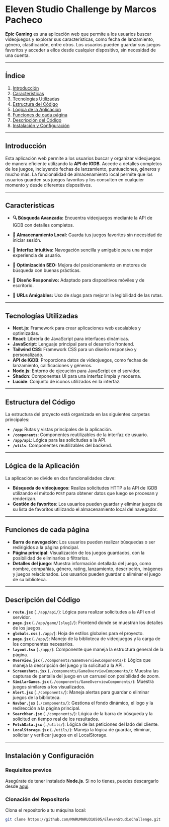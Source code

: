 # **Eleven Studio Challenge** by Marcos Pacheco



**Epic Gaming** es una aplicación web que permite a los usuarios buscar videojuegos y explorar sus características, como fecha de lanzamiento, género, clasificación, entre otros. Los usuarios pueden guardar sus juegos favoritos y acceder a ellos desde cualquier dispositivo, sin necesidad de una cuenta.

---

## **Índice**

1. [Introducción](#introducción)
2. [Características](#características)
3. [Tecnologías Utilizadas](#tecnologías-utilizadas)
4. [Estructura del Código](#Estructura-del-Código)
5. [Lógica de la Aplicación](#Lógica-de-la-Aplicación)
6. [Funciones de cada página](#Funciones-de-cada-página)
7. [Descripción del Código](#Descripción-del-Código)
8. [Instalación y Configuración](#instalación-y-configuración)


---

## **Introducción**

Esta aplicación web permite a los usuarios buscar y organizar videojuegos de manera eficiente utilizando la **API de IGDB**. Accede a detalles completos de los juegos, incluyendo fechas de lanzamiento, puntuaciones, géneros y mucho más. La funcionalidad de almacenamiento local permite que los usuarios guarden sus juegos favoritos y los consulten en cualquier momento y desde diferentes dispositivos.

---

## **Características**

- **🔍 Búsqueda Avanzada:** Encuentra videojuegos mediante la API de IGDB con detalles completos.

- **💾 Almacenamiento Local:** Guarda tus juegos favoritos sin necesidad de iniciar sesión.

- **🎨 Interfaz Intuitiva:** Navegación sencilla y amigable para una mejor experiencia de usuario.

- **🚀 Optimización SEO:** Mejora del posicionamiento en motores de búsqueda con buenas prácticas.

- **📱 Diseño Responsivo:** Adaptado para dispositivos móviles y de escritorio.

- **🔗 URLs Amigables:** Uso de slugs para mejorar la legibilidad de las rutas.

---

## **Tecnologías Utilizadas**

- **Next.js**: Framework para crear aplicaciones web escalables y optimizadas.
- **React**: Librería de JavaScript para interfaces dinámicas.
- **JavaScript**: Lenguaje principal para el desarrollo frontend.
- **Tailwind CSS**: Framework CSS para un diseño responsivo y personalizado.
- **API de IGDB**: Proporciona datos de videojuegos, como fechas de lanzamiento, calificaciones y géneros.
- **Node.js**: Entorno de ejecución para JavaScript en el servidor.
- **Shadcn**: Componentes UI para una interfaz limpia y moderna.
- **Lucide**: Conjunto de iconos utilizados en la interfaz.

---

## **Estructura del Código**

La estructura del proyecto está organizada en las siguientes carpetas principales:

- **`/app`**: Rutas y vistas principales de la aplicación.
- **`/components`**: Componentes reutilizables de la interfaz de usuario.
- **`/app/api`**: Lógica para las solicitudes a la API.
- **`/utils`**: Componentes reutilizables del backend.

---

## **Lógica de la Aplicación**

La aplicación se divide en dos funcionalidades clave:

- **Búsqueda de videojuegos**: Realiza solicitudes HTTP a la API de IGDB utilizando el método `POST` para obtener datos que luego se procesan y renderizan.
- **Gestión de favoritos**: Los usuarios pueden guardar y eliminar juegos de su lista de favoritos utilizando el almacenamiento local del navegador.

---

## **Funciones de cada página**

- **Barra de navegación**: Los usuarios pueden realizar búsquedas o ser redirigidos a la página principal.
- **Página principal**: Visualización de los juegos guardados, con la posibilidad de eliminarlos o filtrarlos.
- **Detalles del juego**: Muestra información detallada del juego, como nombre, compañías, género, rating, lanzamiento, descripción, imágenes y juegos relacionados. Los usuarios pueden guardar o eliminar el juego de su biblioteca.

---

## **Descripción del Código**

- **`route.jsx`** (`./app/api/`): Lógica para realizar solicitudes a la API en el servidor.
- **`page.jsx`** (`./app/game/[slug]/`): Frontend donde se muestran los detalles de los juegos.
- **`globals.css`** (`./app/`): Hoja de estilos globales para el proyecto.
- **`page.jsx`** (`./app/`): Manejo de la biblioteca de videojuegos y la carga de los componentes necesarios.
- **`layout.tsx`** (`./app/`): Componente que maneja la estructura general de la página.
- **`Overview.jsx`** (`./components/GameOverviewComponents/`): Lógica que maneja la descripción del juego y la solicitud a la API.
- **`Screenshots.jsx`** (`./components/GameOverviewComponents/`): Muestra las capturas de pantalla del juego en un carrusel con posibilidad de zoom.
- **`SimilarGames.jsx`** (`./components/GameOverviewComponents/`): Muestra juegos similares a los visualizados.
- **`Alert.jsx`** (`./components/`): Maneja alertas para guardar o eliminar juegos de la biblioteca.
- **`Navbar.jsx`** (`./components/`): Gestiona el fondo dinámico, el logo y la redirección a la página principal.
- **`Searchbar.jsx`** (`./components/`): Lógica de la barra de búsqueda y la solicitud en tiempo real de los resultados.
- **`FetchData.jsx`** (`./utils/`): Lógica de las peticiones del lado del cliente.
- **`LocalStorage.jsx`** (`./utils/`): Maneja la lógica de guardar, eliminar, solicitar y verificar juegos en el LocalStorage.

---

## **Instalación y Configuración**

### **Requisitos previos**

Asegúrate de tener instalado **Node.js**. Si no lo tienes, puedes descargarlo desde [aquí](https://nodejs.org/).

### **Clonación del Repositorio**

Clona el repositorio a tu máquina local:

```bash
git clone https://github.com/MARUMARU310505/ElevenStudioChallenge.git
